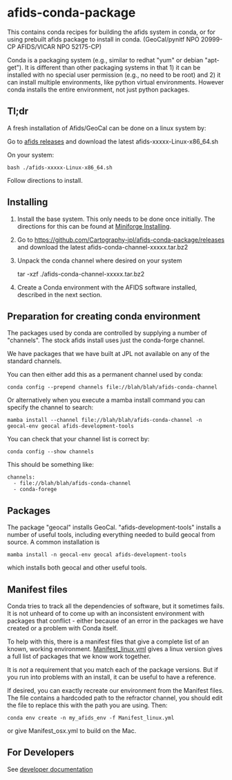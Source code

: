 # afids-conda-package

This contains conda recipes for building the afids system in conda,
or for using prebuilt afids package to install in conda. 
(GeoCal/pynitf NPO 20999-CP AFIDS/VICAR NPO 52175-CP)

Conda is a packaging system (e.g., similar to redhat "yum" or debian 
"apt-get"). It is different than other packaging systems in that 1) it can
be installed with no special user permission (e.g., no need to be root) and
2) it can install multiple environments, like python virtual environments.
However conda installs the entire environment, not just python packages.

## Tl;dr

A fresh installation of Afids/GeoCal can be done on a linux system by:

Go to [afids releases](https://github.com/Cartography-jpl/afids-conda-package/releases) 
and download the latest afids-xxxxx-Linux-x86_64.sh

On your system:

    bash ./afids-xxxxx-Linux-x86_64.sh
	
Follow directions to install.	

## Installing

1. Install the base system. This only needs to be done once
   initially. The directions for this can be found
   at [Miniforge Installing](https://github.com/conda-forge/miniforge).
   
2. Go to https://github.com/Cartography-jpl/afids-conda-package/releases
   and download the latest afids-conda-channel-xxxxx.tar.bz2

3. Unpack the conda channel where desired on your system

    tar -xzf ./afids-conda-channel-xxxxx.tar.bz2
      
4. Create a Conda environment with the AFIDS software installed, described 
   in the next section.
   
## Preparation for creating conda environment

The packages used by conda are controlled by supplying a number of
"channels".  The stock afids install uses just the conda-forge channel.
	
We have packages that we have built at JPL not available
on any of the standard channels. 
	
You can then either add this as a permanent channel used by conda:

    conda config --prepend channels file://blah/blah/afids-conda-channel
	
Or alternatively when you execute a mamba install command you can specify the channel 
to search:

    mamba install --channel file://blah/blah/afids-conda-channel -n geocal-env geocal afids-development-tools

You can check that your channel list is correct by:

    conda config --show channels
	
This should be something like:

    channels:
      - file://blah/blah/afids-conda-channel
      - conda-forege

## Packages

The package "geocal" installs GeoCal. "afids-development-tools"
installs a number of useful tools, including everything needed to
build geocal from source. A common installation is

    mamba install -n geocal-env geocal afids-development-tools
	
which installs both geocal and other useful tools.

## Manifest files

Conda tries to track all the dependencies of software, but it sometimes fails.
It is not unheard of to come up with an inconsistent environment with packages
that conflict - either because of an error in the packages we have created or
a problem with Conda itself.

To help with this, there is a manifest files that give a complete list
of an known, working environment. [Manifest_linux.yml](Manifest_linux.yml) 
gives a linux version gives a full list of packages that we know work together.

It is *not* a requirement that you match each of the package versions. But
if you run into problems with an install, it can be useful to have a reference.

If desired, you can exactly recreate our environment from the Manifest files.
The file contains a hardcoded path to the refractor channel, you should edit
the file to replace this with the path you are using. Then:

    conda env create -n my_afids_env -f Manifest_linux.yml
	
or give Manifest_osx.yml to build on the Mac.	


## For Developers

See [developer documentation](README_developer.md)

